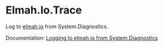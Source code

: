 # Elmah.Io.Trace

Log to [elmah.io](https://elmah.io/) from System.Diagnostics.

Documentation: [Logging to elmah.io from System.Diagnostics](https://docs.elmah.io/logging-to-elmah-io-from-system-diagnostics/)